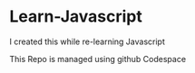 # Learn-Javascript

I created this while re-learning Javascript

This Repo is managed using github Codespace
